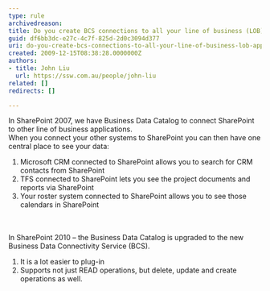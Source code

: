```yaml
---
type: rule
archivedreason: 
title: Do you create BCS connections to all your line of business (LOB) applications?
guid: df6bb3dc-e27c-4c7f-825d-2d0c3094d377
uri: do-you-create-bcs-connections-to-all-your-line-of-business-lob-applications
created: 2009-12-15T08:38:28.0000000Z
authors:
- title: John Liu
  url: https://ssw.com.au/people/john-liu
related: []
redirects: []

---
```



In SharePoint 2007, we have Business Data Catalog to connect SharePoint to other line of business applications.  <br>
When you connect your other systems to SharePoint you can then have one central place to see your data&#58;<br>
<ol>
    <li>
    Microsoft CRM connected to SharePoint allows you to search for CRM contacts from SharePoint
    </li>
    <li>TFS connected to SharePoint lets you see the project documents and reports via SharePoint
    </li>
    <li>Your roster system connected to SharePoint allows you to see those calendars in SharePoint
    </li>
</ol>

<br><excerpt class='endintro'></excerpt><br>
In SharePoint 2010 – the Business Data Catalog is upgraded to the new Business Data Connectivity Service (BCS).<br>
<ol>
    <li>
    It is a lot easier to plug-in
    </li>
    <li>Supports not just READ operations, but delete, update and create operations as well.
    </li>
</ol>



